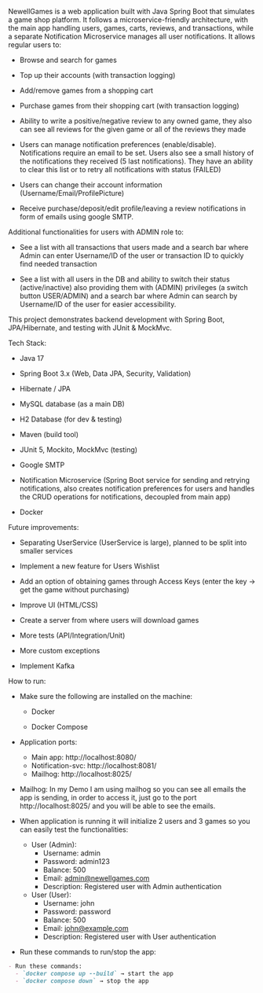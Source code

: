 NewellGames is a web application built with Java Spring Boot that simulates a game shop platform. It follows a microservice-friendly architecture, with the main app handling users, games, carts, reviews, and transactions, while a separate Notification Microservice manages all user notifications.
It allows regular users to:

- Browse and search for games

- Top up their accounts (with transaction logging)

- Add/remove games from a shopping cart

- Purchase games from their shopping cart (with transaction logging)

- Ability to write a positive/negative review to any owned game, they also can see all reviews for the given game or all of the reviews they made

- Users can manage notification preferences (enable/disable). Notifications require an email to be set. Users also see a small history of the notifications they received (5 last notifications). They have an ability to clear this list or to retry all notifications with status (FAILED)

- Users can change their account information (Username/Email/ProfilePicture) 

- Receive purchase/deposit/edit profile/leaving a review notifications in form of emails using google SMTP.

Additional functionalities for users with ADMIN role to:

- See a list with all transactions that users made and a search bar where Admin can enter Username/ID of the user or transaction ID to quickly find needed transaction

- See a list with all users in the DB and ability to switch their status (active/inactive) also providing them with (ADMIN) privileges (a switch button USER/ADMIN) and a search bar where Admin can search by Username/ID of the user for easier accessibility.

This project demonstrates backend development with Spring Boot, JPA/Hibernate, and testing with JUnit & MockMvc.

Tech Stack:

- Java 17

- Spring Boot 3.x (Web, Data JPA, Security, Validation)

- Hibernate / JPA

- MySQL database (as a main DB)

- H2 Database (for dev & testing)

- Maven (build tool)

- JUnit 5, Mockito, MockMvc (testing)

- Google SMTP

- Notification Microservice (Spring Boot service for sending and retrying notifications, also creates notification preferences for users and handles the CRUD operations for notifications, decoupled from main app)

- Docker

Future improvements:

- Separating UserService (UserService is large), planned to be split into smaller services

- Implement a new feature for Users Wishlist

- Add an option of obtaining games through Access Keys (enter the key -> get the game without purchasing)

- Improve UI (HTML/CSS)

- Create a server from where users will download games

- More tests (API/Integration/Unit)

- More custom exceptions

- Implement Kafka

How to run:

- Make sure the following are installed on the machine:

  - Docker

  - Docker Compose

- Application ports:

    - Main app: http://localhost:8080/
    - Notification-svc: http://localhost:8081/
    - Mailhog: http://localhost:8025/

- Mailhog: In my Demo I am using mailhog so you can see all emails the app is sending, in order to access it, just go to the port http://localhost:8025/ and you will be able to see the emails.

- When application is running it will initialize 2 users and 3 games so you can easily test the functionalities:
  
    - User (Admin):
      - Username: admin
      - Password: admin123
      - Balance: 500
      - Email: admin@newellgames.com
      - Description: Registered user with Admin authentication
    - User (User):
      - Username: john
      - Password: password
      - Balance: 500
      - Email: john@example.com
      - Description: Registered user with User authentication

- Run these commands to run/stop the app:

```markdown
- Run these commands:  
  - `docker compose up --build` → start the app  
  - `docker compose down` → stop the app